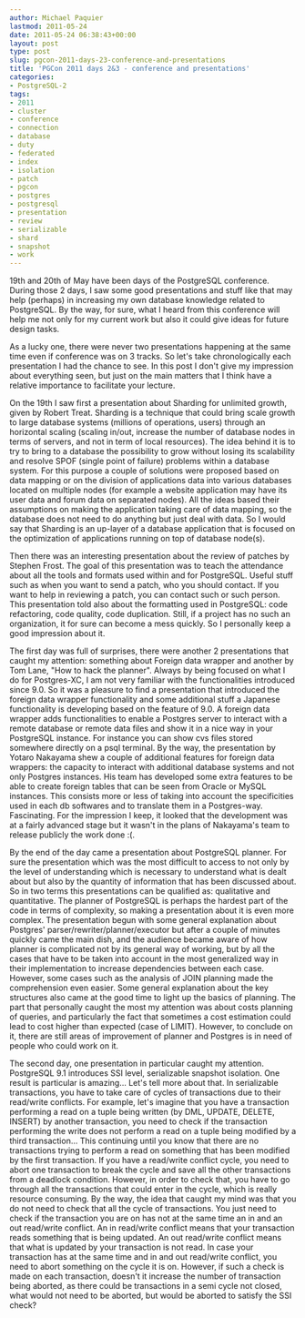 ```yaml
---
author: Michael Paquier
lastmod: 2011-05-24
date: 2011-05-24 06:38:43+00:00
layout: post
type: post
slug: pgcon-2011-days-23-conference-and-presentations
title: 'PGCon 2011 days 2&3 - conference and presentations'
categories:
- PostgreSQL-2
tags:
- 2011
- cluster
- conference
- connection
- database
- duty
- federated
- index
- isolation
- patch
- pgcon
- postgres
- postgresql
- presentation
- review
- serializable
- shard
- snapshot
- work
---
```


19th and 20th of May have been days of the PostgreSQL conference.
During those 2 days, I saw some good presentations and stuff like that may help (perhaps) in increasing my own database knowledge related to PostgreSQL.
By the way, for sure, what I heard from this conference will help me not only for my current work but also it could give ideas for future design tasks.

As a lucky one, there were never two presentations happening at the same time even if conference was on 3 tracks. So let's take chronologically each presentation I had the chance to see. In this post I don't give my impression about everything seen, but just on the main matters that I think have a relative importance to facilitate your lecture.

On the 19th I saw first a presentation about Sharding for unlimited growth, given by Robert Treat. Sharding is a technique that could bring scale growth to large database systems (millions of operations, users) through an horizontal scaling (scaling in/out, increase the number of database nodes in terms of servers, and not in term of local resources). The idea behind it is to try to bring to a database the possibility to grow without losing its scalability and resolve SPOF (single point of failure) problems within a database system. For this purpose a couple of solutions were proposed based on data mapping or on the division of applications data into various databases located on multiple nodes (for example a website application may have its user data and forum data on separated nodes). All the ideas based their assumptions on making the application taking care of data mapping, so the database does not need to do anything but just deal with data. So I would say that Sharding is an up-layer of a database application that is focused on the optimization of applications running on top of database node(s).

Then there was an interesting presentation about the review of patches by Stephen Frost. The goal of this presentation was to teach the attendance about all the tools and formats used within and for PostgreSQL. Useful stuff such as when you want to send a patch, who you should contact. If you want to help in reviewing a patch, you can contact such or such person. This presentation told also about the formatting used in PostgreSQL: code refactoring, code quality, code duplication. Still, if a project has no such an organization, it for sure can become a mess quickly. So I personally keep a good impression about it.

The first day was full of surprises, there were another 2 presentations that caught my attention: something about Foreign data wrapper and another by Tom Lane, "How to hack the planner".
Always by being focused on what I do for Postgres-XC, I am not very familiar with the functionalities introduced since 9.0. So it was a pleasure to find a presentation that introduced the foreign data wrapper functionality and some additional stuff a Japanese functionality is developing based on the feature of 9.0. A foreign data wrapper adds functionalities to enable a Postgres server to interact with a remote database or remote data files and show it in a nice way in your PostgreSQL instance. For instance you can show cvs files stored somewhere directly on a psql terminal. By the way, the presentation by Yotaro Nakayama shew a couple of additional features for foreign data wrappers: the capacity to interact with additional database systems and not only Postgres instances. His team has developed some extra features to be able to create foreign tables that can be seen from Oracle or MySQL instances. This consists more or less of taking into account the specificities used in each db softwares and to translate them in a Postgres-way. Fascinating. For the impression I keep, it looked that the development was at a fairly advanced stage but it wasn't in the plans of Nakayama's team to release publicly the work done :(.

By the end of the day came a presentation about PostgreSQL planner. For sure the presentation which was the most difficult to access to not only by the level of understanding which is necessary to understand what is dealt about but also by the quantity of information that has been discussed about. So in two terms this presentations can be qualified as: qualitative and quantitative. The planner of PostgreSQL is perhaps the hardest part of the code in terms of complexity, so making a presentation about it is even more complex. The presentation begun with some general explanation about Postgres' parser/rewriter/planner/executor but after a couple of minutes quickly came the main dish, and the audience became aware of how planner is complicated not by its general way of working, but by all the cases that have to be taken into account in the most generalized way in their implementation to increase dependencies between each case. However, some cases such as the analysis of JOIN planning made the comprehension even easier. Some general explanation about the key structures also came at the good time to light up the basics of planning. The part that personally caught the most my attention was about costs planning of queries, and particularly the fact that sometimes a cost estimation could lead to cost higher than expected (case of LIMIT). However, to conclude on it, there are still areas of improvement of planner and Postgres is in need of people who could work on it.

The second day, one presentation in particular caught my attention. PostgreSQL 9.1 introduces SSI level, serializable snapshot isolation. One result is particular is amazing... Let's tell more about that. In serializable transactions, you have to take care of cycles of transactions due to their read/write conflicts. For example, let's imagine that you have a transaction performing a read on a tuple being written (by DML, UPDATE, DELETE, INSERT) by another transaction, you need to check if the transaction performing the write does not perform a read on a tuple being modified by a third transaction... This continuing until you know that there are no transactions trying to perform a read on something that has been modified by the first transaction. If you have a read/write conflict cycle, you need to abort one transaction to break the cycle and save all the other transactions from a deadlock condition. However, in order to check that, you have to go through all the transactions that could enter in the cycle, which is really resource consuming. By the way, the idea that caught my mind was that you do not need to check that all the cycle of transactions. You just need to check if the transaction you are on has not at the same time an in and an out read/write conflict. An in read/write conflict means that your transaction reads something that is being updated. An out read/write conflict means that what is updated by your transaction is not read. In case your transaction has at the same time and in and out read/write conflict, you need to abort something on the cycle it is on. However, if such a check is made on each transaction, doesn't it increase the number of transaction being aborted, as there could be transactions in a semi cycle not closed, what would not need to be aborted, but would be aborted to satisfy the SSI check?
